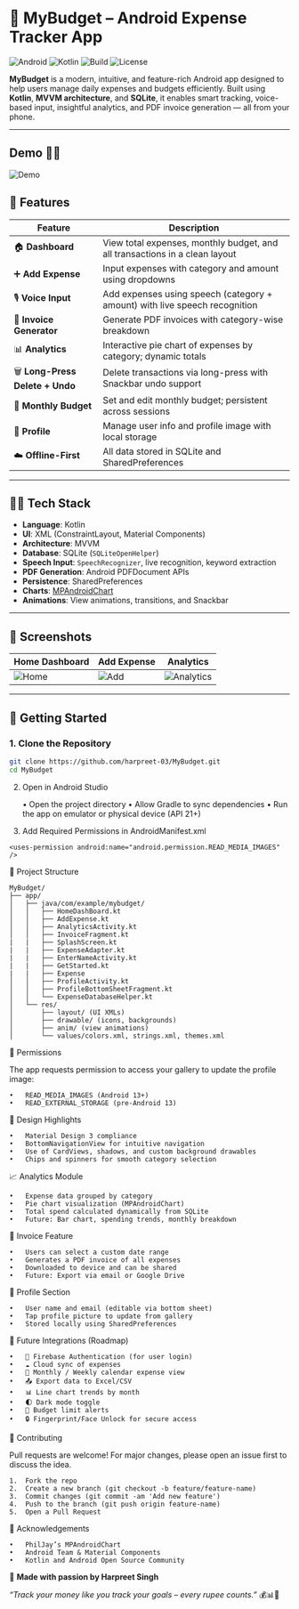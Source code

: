 # 💸 MyBudget – Android Expense Tracker App

![Android](https://img.shields.io/badge/platform-Android-green?style=flat-square&logo=android)
![Kotlin](https://img.shields.io/badge/code-Kotlin-orange?style=flat-square&logo=kotlin)
![Build](https://img.shields.io/badge/build-passing-brightgreen?style=flat-square)
![License](https://img.shields.io/badge/license-MIT-blue?style=flat-square)

**MyBudget** is a modern, intuitive, and feature-rich Android app designed to help users manage daily expenses and budgets efficiently. Built using **Kotlin**, **MVVM architecture**, and **SQLite**, it enables smart tracking, voice-based input, insightful analytics, and PDF invoice generation — all from your phone.

---

## Demo 📱📸
![Demo](assets/demo.gif)


## 📱 Features

| Feature | Description |
|--------|-------------|
| 🏠 **Dashboard** | View total expenses, monthly budget, and all transactions in a clean layout |
| ➕ **Add Expense** | Input expenses with category and amount using dropdowns |
| 🎙️ **Voice Input** | Add expenses using speech (category + amount) with live speech recognition |
| 🧾 **Invoice Generator** | Generate PDF invoices with category-wise breakdown |
| 📊 **Analytics** | Interactive pie chart of expenses by category; dynamic totals |
| 🗑️ **Long-Press Delete + Undo** | Delete transactions via long-press with Snackbar undo support |
| 🎯 **Monthly Budget** | Set and edit monthly budget; persistent across sessions |
| 👤 **Profile** | Manage user info and profile image with local storage |
| ☁️ **Offline-First** | All data stored in SQLite and SharedPreferences |

---

## 🧑‍💻 Tech Stack

- **Language**: Kotlin  
- **UI**: XML (ConstraintLayout, Material Components)  
- **Architecture**: MVVM  
- **Database**: SQLite (`SQLiteOpenHelper`)  
- **Speech Input**: `SpeechRecognizer`, live recognition, keyword extraction  
- **PDF Generation**: Android PDFDocument APIs  
- **Persistence**: SharedPreferences  
- **Charts**: [MPAndroidChart](https://github.com/PhilJay/MPAndroidChart)  
- **Animations**: View animations, transitions, and Snackbar  

---

## 📸 Screenshots

| Home Dashboard | Add Expense | Analytics |
|----------------|-------------|-----------|
| ![Home](assets/home.png) | ![Add](assets/add.png) | ![Analytics](assets/chart.png) |

---

## 🚀 Getting Started

### 1. Clone the Repository
```bash
git clone https://github.com/harpreet-03/MyBudget.git
cd MyBudget
```
2. Open in Android Studio
   
	•	Open the project directory
	•	Allow Gradle to sync dependencies
	•	Run the app on emulator or physical device (API 21+)

4. Add Required Permissions in AndroidManifest.xml
   
```<uses-permission android:name="android.permission.READ_MEDIA_IMAGES" />```

📂 Project Structure
```
MyBudget/
├── app/
│   ├── java/com/example/mybudget/
│   │   ├── HomeDashBoard.kt
│   │   ├── AddExpense.kt
│   │   ├── AnalyticsActivity.kt
│   │   ├── InvoiceFragment.kt
|   |   ├── SplashScreen.kt
|   |   ├── ExpenseAdapter.kt
|   |   ├── EnterNameActivity.kt
|   |   ├── GetStarted.kt
|   |   ├── Expense
│   │   ├── ProfileActivity.kt
│   │   ├── ProfileBottomSheetFragment.kt
│   │   └── ExpenseDatabaseHelper.kt
│   └── res/
│       ├── layout/ (UI XMLs)
│       ├── drawable/ (icons, backgrounds)
│       ├── anim/ (view animations)
│       └── values/colors.xml, strings.xml, themes.xml
```

🔐 Permissions

The app requests permission to access your gallery to update the profile image:

	•	READ_MEDIA_IMAGES (Android 13+)
	•	READ_EXTERNAL_STORAGE (pre-Android 13)


🧠 Design Highlights

	•	Material Design 3 compliance
	•	BottomNavigationView for intuitive navigation
	•	Use of CardViews, shadows, and custom background drawables
	•	Chips and spinners for smooth category selection


📈 Analytics Module

	•	Expense data grouped by category
	•	Pie chart visualization (MPAndroidChart)
	•	Total spend calculated dynamically from SQLite
	•	Future: Bar chart, spending trends, monthly breakdown


🧾 Invoice Feature

	•	Users can select a custom date range
	•	Generates a PDF invoice of all expenses
	•	Downloaded to device and can be shared
	•	Future: Export via email or Google Drive


👤 Profile Section

	•	User name and email (editable via bottom sheet)
	•	Tap profile picture to update from gallery
	•	Stored locally using SharedPreferences


🧩 Future Integrations (Roadmap)

	•	🔗 Firebase Authentication (for user login)
	•	☁️ Cloud sync of expenses
	•	📅 Monthly / Weekly calendar expense view
	•	📤 Export data to Excel/CSV
	•	📊 Line chart trends by month
	•	🌓 Dark mode toggle
	•	🔔 Budget limit alerts
	•	🔒 Fingerprint/Face Unlock for secure access


🤝 Contributing

Pull requests are welcome! For major changes, please open an issue first to discuss the idea.

	1.	Fork the repo
	2.	Create a new branch (git checkout -b feature/feature-name)
	3.	Commit changes (git commit -am 'Add new feature')
	4.	Push to the branch (git push origin feature-name)
	5.	Open a Pull Request


🙌 Acknowledgements

	•	PhilJay’s MPAndroidChart
	•	Android Team & Material Components
	•	Kotlin and Android Open Source Community



🚀 <strong>Made with passion by Harpreet Singh</strong>

<i>“Track your money like you track your goals – every rupee counts.”</i> 💰📊📱

